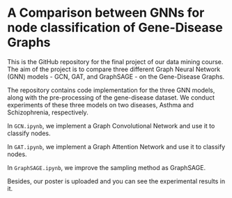 # **A Comparison between GNNs for node classification of Gene-Disease Graphs**
This is the GitHub repository for the final project of our data mining course. The aim of the project is to compare three different Graph Neural Network (GNN) models - GCN, GAT, and GraphSAGE - on the Gene-Disease Graphs.

The repository contains code implementation for the three GNN models, along with the pre-processing of the gene-disease dataset. We conduct experiments of these three models on two diseases, Asthma  and Schizophrenia, respectively.

In `GCN.ipynb`, we implement a Graph Convolutional Network and use it to classify nodes. 

In `GAT.ipynb`, we implement a Graph Attention Network and use it to classify nodes. 

In `GraphSAGE.ipynb`, we improve the sampling method as GraphSAGE. 

Besides, our poster is uploaded and you can see the experimental results in it.



